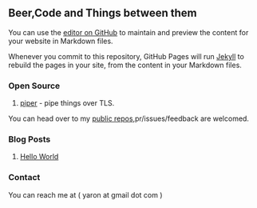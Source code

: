 ## Beer,Code and Things between them


You can use the [editor on GitHub](https://github.com/yaronsumel/yaronsumel.github.io/edit/master/index.md) to maintain and preview the content for your website in Markdown files.

Whenever you commit to this repository, GitHub Pages will run [Jekyll](https://jekyllrb.com/) to rebuild the pages in your site, from the content in your Markdown files.

### Open Source

1. [piper](https://github.com/yaronsumel/piper) - pipe things over TLS.

You can head over to my [public repos](https://github.com/yaronsumel?tab=repositories),pr/issues/feedback are welcomed.

### Blog Posts

1. [Hello World](https://yaronsumel.github.io/pages/helloworld.md)


### Contact

You can reach me at ( yaron at gmail dot com )
